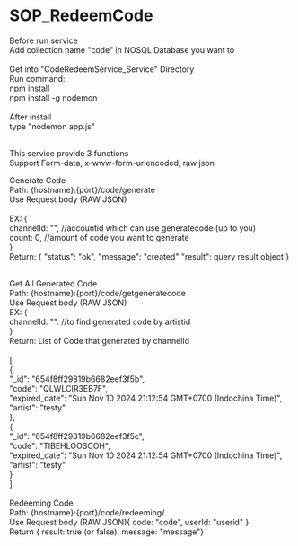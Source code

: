 # SOP_RedeemCode
Before run service<br>
Add collection name "code" in NOSQL Database you want to<br><br>
Get into "CodeRedeemService_Service" Directory<br>
Run command:<br>
npm install<br>
npm install -g nodemon<br>
<br>
After install<br>
type "nodemon app.js" <br>
<br>


This service provide 3 functions<br>
Support Form-data, x-www-form-urlencoded, raw json<br>

Generate Code <br>
Path: {hostname}:{port}/code/generate <br>
Use Request body (RAW JSON)<br><br>
EX: {<br>
  channelId: "", //accountid which can use generatecode (up to you)<br>
  count: 0, //amount of code you want to generate<br>
}<br>
Return: {
        "status": "ok",
        "message": "created"
        "result": query result object
        }
    
<br>
Get All Generated Code<br>
Path: {hostname}:{port}/code/getgeneratecode<br>
Use Request body (RAW JSON)<br>
EX: { <br>
  channelId: "". //to find generated code by artistid<br>
}<br>
Return: List of Code that generated by channelId<br><br>
[<br>
    {<br>
        "_id": "654f8ff29819b6682eef3f5b",<br>
        "code": "QLWLCIR3EB7F",<br>
        "expired_date": "Sun Nov 10 2024 21:12:54 GMT+0700 (Indochina Time)",<br>
        "artist": "testy"<br>
    },<br>
    {<br>
        "_id": "654f8ff29819b6682eef3f5c",<br>
        "code": "TIBEHLOOSCOH",<br>
        "expired_date": "Sun Nov 10 2024 21:12:54 GMT+0700 (Indochina Time)",<br>
        "artist": "testy"<br>
    }<br>
]<br><br>
Redeeming Code<br>
Path: {hostname}:{port}/code/redeeming/<br>
<!-- use path parameter name "code" means code that want to redeem. <br> -->
Use Request body (RAW JSON){
  code: "code",
  userId: "userid"
}<br>
Return { result: true (or false), message: "message"} <br>
